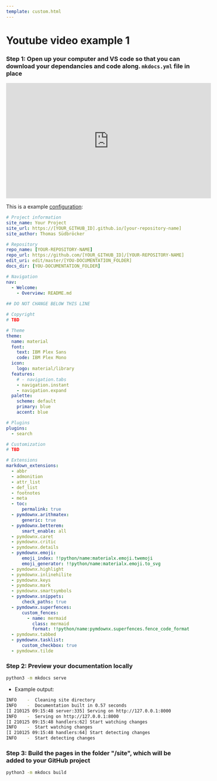 ```yaml
---
template: custom.html
---
```

# Youtube video example 1 

### Step 1: Open up your computer and VS code so that you can download your dependancies and code along. `mkdocs.yml` file in place

<iframe width="560" height="315" src="https://www.youtube.com/embed/M576WGiDBdQ" title="YouTube video player" frameborder="0" allow="accelerometer; autoplay; clipboard-write; encrypted-media; gyroscope; picture-in-picture" allowfullscreen></iframe> 


This is a example [configuration](https://www.mkdocs.org/user-guide/configuration/):

```yml
# Project information
site_name: Your Project
site_url: https://[YOUR_GITHUB_ID].github.io/[your-repository-name]
site_author: Thomas Südbröcker

# Repository
repo_name: [YOUR-REPOSITORY-NAME]
repo_url: https://github.com/[YOUR_GITHUB_ID]/[YOUR-REPOSITORY-NAME]
edit_uri: edit/master/[YOU-DOCUMENTATION_FOLDER]
docs_dir: [YOU-DOCUMENTATION_FOLDER]

# Navigation
nav:
  - Welcome:
    - Overview: README.md   
  
## DO NOT CHANGE BELOW THIS LINE

# Copyright
# TBD

# Theme
theme:
  name: material
  font:
    text: IBM Plex Sans
    code: IBM Plex Mono
  icon:
    logo: material/library
  features:
    # - navigation.tabs
    - navigation.instant
    - navigation.expand
  palette:
    scheme: default
    primary: blue
    accent: blue

# Plugins
plugins:
  - search

# Customization
# TBD

# Extensions
markdown_extensions:
  - abbr
  - admonition
  - attr_list
  - def_list
  - footnotes
  - meta
  - toc:
      permalink: true
  - pymdownx.arithmatex:
      generic: true
  - pymdownx.betterem:
      smart_enable: all
  - pymdownx.caret
  - pymdownx.critic
  - pymdownx.details
  - pymdownx.emoji:
      emoji_index: !!python/name:materialx.emoji.twemoji
      emoji_generator: !!python/name:materialx.emoji.to_svg
  - pymdownx.highlight
  - pymdownx.inlinehilite
  - pymdownx.keys
  - pymdownx.mark
  - pymdownx.smartsymbols
  - pymdownx.snippets:
      check_paths: true
  - pymdownx.superfences:
      custom_fences:
        - name: mermaid
          class: mermaid
          format: !!python/name:pymdownx.superfences.fence_code_format
  - pymdownx.tabbed
  - pymdownx.tasklist:
      custom_checkbox: true
  - pymdownx.tilde
```

### Step 2: Preview your documentation locally

```sh
python3 -m mkdocs serve  
```

* Example output:

```sh
INFO    -  Cleaning site directory 
INFO    -  Documentation built in 0.57 seconds 
[I 210125 09:15:48 server:335] Serving on http://127.0.0.1:8000
INFO    -  Serving on http://127.0.0.1:8000
[I 210125 09:15:48 handlers:62] Start watching changes
INFO    -  Start watching changes
[I 210125 09:15:48 handlers:64] Start detecting changes
INFO    -  Start detecting changes
```

### Step 3: Build the pages in the folder "/site", which will be added to your GitHub project

```sh
python3 -m mkdocs build
```